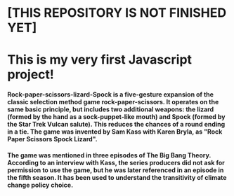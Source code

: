# [THIS REPOSITORY IS NOT FINISHED YET]

# This is my very first Javascript project!

#### Rock-paper-scissors-lizard-Spock is a five-gesture expansion of the classic selection method game rock-paper-scissors. It operates on the same basic principle, but includes two additional weapons: the lizard (formed by the hand as a sock-puppet-like mouth) and Spock (formed by the Star Trek Vulcan salute). This reduces the chances of a round ending in a tie. The game was invented by Sam Kass with Karen Bryla, as "Rock Paper Scissors Spock Lizard".

#### The game was mentioned in three episodes of The Big Bang Theory. According to an interview with Kass, the series producers did not ask for permission to use the game, but he was later referenced in an episode in the fifth season. It has been used to understand the transitivity of climate change policy choice. 